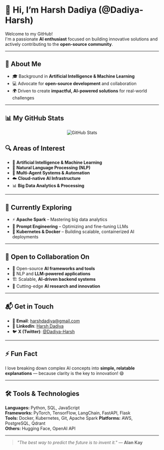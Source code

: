 # 👋 Hi, I’m Harsh Dadiya (@Dadiya-Harsh)

Welcome to my GitHub!  
I'm a passionate **AI enthusiast** focused on building innovative solutions and actively contributing to the **open-source community**.

---

## 🚀 About Me

- 🎓 Background in **Artificial Intelligence & Machine Learning**
- 💻 Advocate for **open-source development** and collaboration
- 🌍 Driven to create **impactful, AI-powered solutions** for real-world challenges

---

## 📊 My GitHub Stats

<p align="center">
  <img src="https://github-readme-stats.vercel.app/api?username=Dadiya-Harsh&show_icons=true&theme=tokyonight&hide_border=false&rank_icon=github" alt="GitHub Stats" />
</p>


## 🔍 Areas of Interest

- 🧠 **Artificial Intelligence & Machine Learning**
- 📝 **Natural Language Processing (NLP)**
- 🤖 **Multi-Agent Systems & Automation**
- ☁️ **Cloud-native AI Infrastructure**
- 📊 **Big Data Analytics & Processing**

---

## 🌱 Currently Exploring

- ⚡ **Apache Spark** – Mastering big data analytics
- 🧾 **Prompt Engineering** – Optimizing and fine-tuning LLMs
- 🐳 **Kubernetes & Docker** – Building scalable, containerized AI deployments

---

## 🤝 Open to Collaboration On

- 🧰 Open-source **AI frameworks and tools**
- 🧠 NLP and **LLM-powered applications**
- 🏗️ Scalable, **AI-driven backend systems**
- 🧪 Cutting-edge **AI research and innovation**

---

## 📬 Get in Touch

- 📧 **Email**: [harshdadiya@gmail.com](mailto:harshdadiya@gmail.com)  
- 💼 **LinkedIn**: [Harsh Dadiya](https://www.linkedin.com/in/harsh-dadiya/) 
- 🐦 **X (Twitter)**: [@Dadiya-Harsh](https://x.com/harsh_dadiya)

---

## ⚡ Fun Fact

I love breaking down complex AI concepts into **simple, relatable explanations** — because clarity is the key to innovation! 😄

---

## 🛠️ Tools & Technologies

**Languages:** Python, SQL, JavaScript  
**Frameworks:** PyTorch, TensorFlow, LangChain, FastAPI, Flask  
**Tools:** Docker, Kubernetes, Git, Apache Spark
**Platforms:** AWS, PostgreSQL, Qdrant  
**Others:** Hugging Face, OpenAI API

---

> _"The best way to predict the future is to invent it."_ — **Alan Kay**
